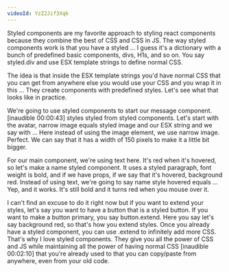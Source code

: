```yaml
---
videoId: YzZ2Jif3Xqk
---
```


Styled components are my favorite approach to styling react components because they combine the best of CSS and CSS in JS. The way styled components work is that you have a styled ... I guess it's a dictionary with a bunch of predefined basic components, divs, H1s, and so on. You say styled.div and use ESX template strings to define normal CSS.

The idea is that inside the ESX template strings you'd have normal CSS that you can get from anywhere else you would use your CSS and you wrap it in this ... They create components with predefined styles. Let's see what that looks like in practice.

We're going to use styled components to start our message component. [inaudible 00:00:43] styles styled from styled components. Let's start with the avatar, narrow image equals styled image and our ESX string and we say with ... Here instead of using the image element, we use narrow image. Perfect. We can say that it has a width of 150 pixels to make it a little bit bigger.

For our main component, we're using text here. It's red when it's hovered, so let's make a name styled component. It uses a styled paragraph, font weight is bold, and if we have props, if we say that it's hovered, background red. Instead of using text, we're going to say name style hovered equals ... Yep, and it works. It's still bold and it turns red when you mouse over it.

I can't find an excuse to do it right now but if you want to extend your styles, let's say you want to have a button that is a styled button. If you want to make a button primary, you say button.extend. Here you say let's say background red, so that's how you extend styles. Once you already have a styled component, you can use .extend to infinitely add more CSS. That's why I love styled components. They give you all the power of CSS and JS while maintaining all the power of having normal CSS [inaudible 00:02:10] that you're already used to that you can copy/paste from anywhere, even from your old code.
